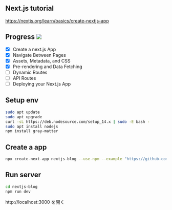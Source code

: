 ## Next.js tutorial

https://nextjs.org/learn/basics/create-nextjs-app

## Progress ![](https://progress-bar.dev/4/?scale=7&suffix=/7)
- [x] Create a next.js App
- [x] Navigate Between Pages
- [x] Assets, Metadata, and CSS
- [x] Pre-rendering and Data Fetching
- [ ] Dynamic Routes
- [ ] API Routes
- [ ] Deploying your Next.js App

## Setup env
```bash
sudo apt update
sudo apt upgrade
curl -sL https://deb.nodesource.com/setup_14.x | sudo -E bash -
sudo apt install nodejs
npm install gray-matter
```

## Create a app
```bash
npx create-next-app nextjs-blog --use-npm --example "https://github.com/vercel/next-learn-starter/tree/master/learn-starter"
```

## Run server
```bash
cd nextjs-blog
npm run dev
```

http://localhost:3000 を開く